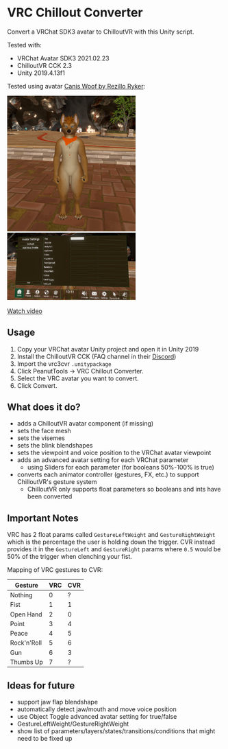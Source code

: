 # VRC Chillout Converter

Convert a VRChat SDK3 avatar to ChilloutVR with this Unity script.

Tested with:
- VRChat Avatar SDK3 2021.02.23
- ChilloutVR CCK 2.3
- Unity 2019.4.13f1

Tested using avatar [Canis Woof by Rezillo Ryker](https://www.vrcarena.com/assets/fnADyoq3IE5b4zIZGanA):

<img src="assets/screenshot_caniswoof_fat.png" width="300" />

<img src="assets/screenshot_sliders.png" width="300" />

[Watch video](assets/recording_caniswoof.mp4?raw=true)

## Usage

1. Copy your VRChat avatar Unity project and open it in Unity 2019
2. Install the ChilloutVR CCK (FAQ channel in their [Discord](https://discord.gg/ABI))
3. Import the vrc3cvr `.unitypackage`
4. Click PeanutTools -> VRC Chillout Converter.
5. Select the VRC avatar you want to convert.
6. Click Convert.

## What does it do?

- adds a ChilloutVR avatar component (if missing)
- sets the face mesh
- sets the visemes
- sets the blink blendshapes
- sets the viewpoint and voice position to the VRChat avatar viewpoint
- adds an advanced avatar setting for each VRChat parameter
  - using Sliders for each parameter (for booleans 50%-100% is true)
- converts each animator controller (gestures, FX, etc.) to support ChilloutVR's gesture system
  - ChilloutVR only supports float parameters so booleans and ints have been converted

## Important Notes

VRC has 2 float params called `GestureLeftWeight` and `GestureRightWeight` which is the percentage the user is holding down the trigger. CVR instead provides it in the `GestureLeft` and `GestureRight` params where `0.5` would be 50% of the trigger when clenching your fist.

Mapping of VRC gestures to CVR:

| Gesture | VRC | CVR |
| --- | --- | --- | 
| Nothing | 0 | ? |
| Fist | 1 | 1 |
| Open Hand | 2 | 0 |
| Point | 3 | 4 |
| Peace | 4 | 5 |
| Rock'n'Roll | 5 | 6 |
| Gun | 6 | 3 |
| Thumbs Up | 7 | ? |

## Ideas for future

- support jaw flap blendshape
- automatically detect jaw/mouth and move voice position
- use Object Toggle advanced avatar setting for true/false
- GestureLeftWeight/GestureRightWeight
- show list of parameters/layers/states/transitions/conditions that might need to be fixed up